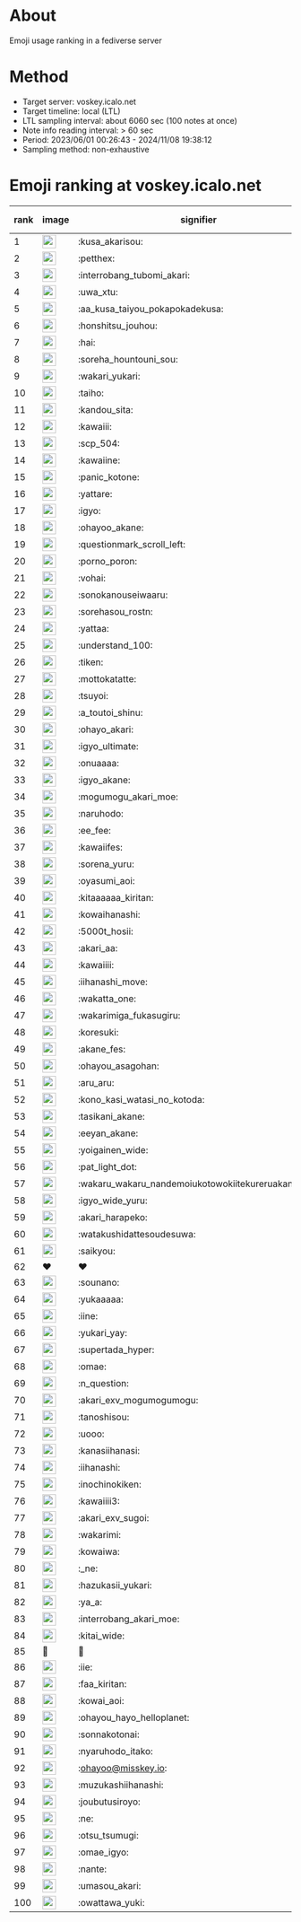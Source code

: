 # About
Emoji usage ranking in a fediverse server

# Method
- Target server: voskey.icalo.net
- Target timeline: local (LTL)
- LTL sampling interval: about 6060 sec (100 notes at once)
- Note info reading interval: > 60 sec
- Period: 2023/06/01 00:26:43 - 2024/11/08 19:38:12 
- Sampling method: non-exhaustive

# Emoji ranking at voskey.icalo.net

|rank|image|signifier|type|frequency score|
|----|----|----|----|----|
|1|<img height="24" src="https://voskey.icalo.net/emoji/kusa_akarisou.webp">|:kusa_akarisou:|custom|34079|
|2|<img height="24" src="https://voskey.icalo.net/emoji/petthex.webp">|:petthex:|custom|26695|
|3|<img height="24" src="https://voskey.icalo.net/emoji/interrobang_tubomi_akari.webp">|:interrobang_tubomi_akari:|custom|14011|
|4|<img height="24" src="https://voskey.icalo.net/emoji/uwa_xtu.webp">|:uwa_xtu:|custom|12416|
|5|<img height="24" src="https://voskey.icalo.net/emoji/aa_kusa_taiyou_pokapokadekusa.webp">|:aa_kusa_taiyou_pokapokadekusa:|custom|10967|
|6|<img height="24" src="https://voskey.icalo.net/emoji/honshitsu_jouhou.webp">|:honshitsu_jouhou:|custom|9954|
|7|<img height="24" src="https://voskey.icalo.net/emoji/hai.webp">|:hai:|custom|8472|
|8|<img height="24" src="https://voskey.icalo.net/emoji/soreha_hountouni_sou.webp">|:soreha_hountouni_sou:|custom|7360|
|9|<img height="24" src="https://voskey.icalo.net/emoji/wakari_yukari.webp">|:wakari_yukari:|custom|7092|
|10|<img height="24" src="https://voskey.icalo.net/emoji/taiho.webp">|:taiho:|custom|6900|
|11|<img height="24" src="https://voskey.icalo.net/emoji/kandou_sita.webp">|:kandou_sita:|custom|6668|
|12|<img height="24" src="https://voskey.icalo.net/emoji/kawaiii.webp">|:kawaiii:|custom|6478|
|13|<img height="24" src="https://voskey.icalo.net/emoji/scp_504.webp">|:scp_504:|custom|5944|
|14|<img height="24" src="https://voskey.icalo.net/emoji/kawaiine.webp">|:kawaiine:|custom|5830|
|15|<img height="24" src="https://voskey.icalo.net/emoji/panic_kotone.webp">|:panic_kotone:|custom|5115|
|16|<img height="24" src="https://voskey.icalo.net/emoji/yattare.webp">|:yattare:|custom|4867|
|17|<img height="24" src="https://voskey.icalo.net/emoji/igyo.webp">|:igyo:|custom|4781|
|18|<img height="24" src="https://voskey.icalo.net/emoji/ohayoo_akane.webp">|:ohayoo_akane:|custom|4751|
|19|<img height="24" src="https://voskey.icalo.net/emoji/questionmark_scroll_left.webp">|:questionmark_scroll_left:|custom|4710|
|20|<img height="24" src="https://voskey.icalo.net/emoji/porno_poron.webp">|:porno_poron:|custom|4519|
|21|<img height="24" src="https://voskey.icalo.net/emoji/vohai.webp">|:vohai:|custom|4350|
|22|<img height="24" src="https://voskey.icalo.net/emoji/sonokanouseiwaaru.webp">|:sonokanouseiwaaru:|custom|4331|
|23|<img height="24" src="https://voskey.icalo.net/emoji/sorehasou_rostn.webp">|:sorehasou_rostn:|custom|4275|
|24|<img height="24" src="https://voskey.icalo.net/emoji/yattaa.webp">|:yattaa:|custom|3991|
|25|<img height="24" src="https://voskey.icalo.net/emoji/understand_100.webp">|:understand_100:|custom|3766|
|26|<img height="24" src="https://voskey.icalo.net/emoji/tiken.webp">|:tiken:|custom|3747|
|27|<img height="24" src="https://voskey.icalo.net/emoji/mottokatatte.webp">|:mottokatatte:|custom|3717|
|28|<img height="24" src="https://voskey.icalo.net/emoji/tsuyoi.webp">|:tsuyoi:|custom|3666|
|29|<img height="24" src="https://voskey.icalo.net/emoji/a_toutoi_shinu.webp">|:a_toutoi_shinu:|custom|3522|
|30|<img height="24" src="https://voskey.icalo.net/emoji/ohayo_akari.webp">|:ohayo_akari:|custom|3291|
|31|<img height="24" src="https://voskey.icalo.net/emoji/igyo_ultimate.webp">|:igyo_ultimate:|custom|3242|
|32|<img height="24" src="https://voskey.icalo.net/emoji/onuaaaa.webp">|:onuaaaa:|custom|3223|
|33|<img height="24" src="https://voskey.icalo.net/emoji/igyo_akane.webp">|:igyo_akane:|custom|3052|
|34|<img height="24" src="https://voskey.icalo.net/emoji/mogumogu_akari_moe.webp">|:mogumogu_akari_moe:|custom|2993|
|35|<img height="24" src="https://voskey.icalo.net/emoji/naruhodo.webp">|:naruhodo:|custom|2974|
|36|<img height="24" src="https://voskey.icalo.net/emoji/ee_fee.webp">|:ee_fee:|custom|2934|
|37|<img height="24" src="https://voskey.icalo.net/emoji/kawaiifes.webp">|:kawaiifes:|custom|2895|
|38|<img height="24" src="https://voskey.icalo.net/emoji/sorena_yuru.webp">|:sorena_yuru:|custom|2824|
|39|<img height="24" src="https://voskey.icalo.net/emoji/oyasumi_aoi.webp">|:oyasumi_aoi:|custom|2806|
|40|<img height="24" src="https://voskey.icalo.net/emoji/kitaaaaaa_kiritan.webp">|:kitaaaaaa_kiritan:|custom|2805|
|41|<img height="24" src="https://voskey.icalo.net/emoji/kowaihanashi.webp">|:kowaihanashi:|custom|2793|
|42|<img height="24" src="https://voskey.icalo.net/emoji/5000t_hosii.webp">|:5000t_hosii:|custom|2600|
|43|<img height="24" src="https://voskey.icalo.net/emoji/akari_aa.webp">|:akari_aa:|custom|2566|
|44|<img height="24" src="https://voskey.icalo.net/emoji/kawaiiii.webp">|:kawaiiii:|custom|2558|
|45|<img height="24" src="https://voskey.icalo.net/emoji/iihanashi_move.webp">|:iihanashi_move:|custom|2504|
|46|<img height="24" src="https://voskey.icalo.net/emoji/wakatta_one.webp">|:wakatta_one:|custom|2497|
|47|<img height="24" src="https://voskey.icalo.net/emoji/wakarimiga_fukasugiru.webp">|:wakarimiga_fukasugiru:|custom|2483|
|48|<img height="24" src="https://voskey.icalo.net/emoji/koresuki.webp">|:koresuki:|custom|2434|
|49|<img height="24" src="https://voskey.icalo.net/emoji/akane_fes.webp">|:akane_fes:|custom|2425|
|50|<img height="24" src="https://voskey.icalo.net/emoji/ohayou_asagohan.webp">|:ohayou_asagohan:|custom|2415|
|51|<img height="24" src="https://voskey.icalo.net/emoji/aru_aru.webp">|:aru_aru:|custom|2412|
|52|<img height="24" src="https://voskey.icalo.net/emoji/kono_kasi_watasi_no_kotoda.webp">|:kono_kasi_watasi_no_kotoda:|custom|2361|
|53|<img height="24" src="https://voskey.icalo.net/emoji/tasikani_akane.webp">|:tasikani_akane:|custom|2340|
|54|<img height="24" src="https://voskey.icalo.net/emoji/eeyan_akane.webp">|:eeyan_akane:|custom|2283|
|55|<img height="24" src="https://voskey.icalo.net/emoji/yoigainen_wide.webp">|:yoigainen_wide:|custom|2228|
|56|<img height="24" src="https://voskey.icalo.net/emoji/pat_light_dot.webp">|:pat_light_dot:|custom|2224|
|57|<img height="24" src="https://voskey.icalo.net/emoji/wakaru_wakaru_nandemoiukotowokiitekureruakanetyan.webp">|:wakaru_wakaru_nandemoiukotowokiitekureruakanetyan:|custom|2223|
|58|<img height="24" src="https://voskey.icalo.net/emoji/igyo_wide_yuru.webp">|:igyo_wide_yuru:|custom|2206|
|59|<img height="24" src="https://voskey.icalo.net/emoji/akari_harapeko.webp">|:akari_harapeko:|custom|2191|
|60|<img height="24" src="https://voskey.icalo.net/emoji/watakushidattesoudesuwa.webp">|:watakushidattesoudesuwa:|custom|2182|
|61|<img height="24" src="https://voskey.icalo.net/emoji/saikyou.webp">|:saikyou:|custom|2144|
|62|❤|❤|unicode|2113|
|63|<img height="24" src="https://voskey.icalo.net/emoji/sounano.webp">|:sounano:|custom|2020|
|64|<img height="24" src="https://voskey.icalo.net/emoji/yukaaaaa.webp">|:yukaaaaa:|custom|2019|
|65|<img height="24" src="https://voskey.icalo.net/emoji/iine.webp">|:iine:|custom|1945|
|66|<img height="24" src="https://voskey.icalo.net/emoji/yukari_yay.webp">|:yukari_yay:|custom|1906|
|67|<img height="24" src="https://voskey.icalo.net/emoji/supertada_hyper.webp">|:supertada_hyper:|custom|1881|
|68|<img height="24" src="https://voskey.icalo.net/emoji/omae.webp">|:omae:|custom|1857|
|69|<img height="24" src="https://voskey.icalo.net/emoji/n_question.webp">|:n_question:|custom|1852|
|70|<img height="24" src="https://voskey.icalo.net/emoji/akari_exv_mogumogumogu.webp">|:akari_exv_mogumogumogu:|custom|1822|
|71|<img height="24" src="https://voskey.icalo.net/emoji/tanoshisou.webp">|:tanoshisou:|custom|1820|
|72|<img height="24" src="https://voskey.icalo.net/emoji/uooo.webp">|:uooo:|custom|1767|
|73|<img height="24" src="https://voskey.icalo.net/emoji/kanasiihanasi.webp">|:kanasiihanasi:|custom|1748|
|74|<img height="24" src="https://voskey.icalo.net/emoji/iihanashi.webp">|:iihanashi:|custom|1690|
|75|<img height="24" src="https://voskey.icalo.net/emoji/inochinokiken.webp">|:inochinokiken:|custom|1688|
|76|<img height="24" src="https://voskey.icalo.net/emoji/kawaiiii3.webp">|:kawaiiii3:|custom|1681|
|77|<img height="24" src="https://voskey.icalo.net/emoji/akari_exv_sugoi.webp">|:akari_exv_sugoi:|custom|1663|
|78|<img height="24" src="https://voskey.icalo.net/emoji/wakarimi.webp">|:wakarimi:|custom|1654|
|79|<img height="24" src="https://voskey.icalo.net/emoji/kowaiwa.webp">|:kowaiwa:|custom|1643|
|80|<img height="24" src="https://voskey.icalo.net/emoji/_ne.webp">|:_ne:|custom|1624|
|81|<img height="24" src="https://voskey.icalo.net/emoji/hazukasii_yukari.webp">|:hazukasii_yukari:|custom|1593|
|82|<img height="24" src="https://voskey.icalo.net/emoji/ya_a.webp">|:ya_a:|custom|1592|
|83|<img height="24" src="https://voskey.icalo.net/emoji/interrobang_akari_moe.webp">|:interrobang_akari_moe:|custom|1591|
|84|<img height="24" src="https://voskey.icalo.net/emoji/kitai_wide.webp">|:kitai_wide:|custom|1587|
|85|🤔|🤔|unicode|1553|
|86|<img height="24" src="https://voskey.icalo.net/emoji/iie.webp">|:iie:|custom|1543|
|87|<img height="24" src="https://voskey.icalo.net/emoji/faa_kiritan.webp">|:faa_kiritan:|custom|1541|
|88|<img height="24" src="https://voskey.icalo.net/emoji/kowai_aoi.webp">|:kowai_aoi:|custom|1525|
|89|<img height="24" src="https://voskey.icalo.net/emoji/ohayou_hayo_helloplanet.webp">|:ohayou_hayo_helloplanet:|custom|1517|
|90|<img height="24" src="https://voskey.icalo.net/emoji/sonnakotonai.webp">|:sonnakotonai:|custom|1484|
|91|<img height="24" src="https://voskey.icalo.net/emoji/nyaruhodo_itako.webp">|:nyaruhodo_itako:|custom|1480|
|92|<img height="24" src="https://voskey.icalo.net/emoji/ohayoo.webp">|:ohayoo@misskey.io:|custom|1437|
|93|<img height="24" src="https://voskey.icalo.net/emoji/muzukashiihanashi.webp">|:muzukashiihanashi:|custom|1426|
|94|<img height="24" src="https://voskey.icalo.net/emoji/joubutusiroyo.webp">|:joubutusiroyo:|custom|1420|
|95|<img height="24" src="https://voskey.icalo.net/emoji/ne.webp">|:ne:|custom|1420|
|96|<img height="24" src="https://voskey.icalo.net/emoji/otsu_tsumugi.webp">|:otsu_tsumugi:|custom|1373|
|97|<img height="24" src="https://voskey.icalo.net/emoji/omae_igyo.webp">|:omae_igyo:|custom|1341|
|98|<img height="24" src="https://voskey.icalo.net/emoji/nante.webp">|:nante:|custom|1330|
|99|<img height="24" src="https://voskey.icalo.net/emoji/umasou_akari.webp">|:umasou_akari:|custom|1317|
|100|<img height="24" src="https://voskey.icalo.net/emoji/owattawa_yuki.webp">|:owattawa_yuki:|custom|1273|
